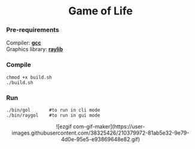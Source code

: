 <h1 align="center">Game of Life</h1>

### Pre-requirements
Compiler: <a href="https://gcc.gnu.org/"><b>gcc</b></a> <br>
Graphics library: <a href="https://raylib.com"><b>raylib</b></a>

### Compile
    chmod +x build.sh
    ./build.sh
### Run
    ./bin/gol       #to run in cli mode
    ./bin/raygol    #to run in gui mode

<p align="center">
![ezgif com-gif-maker](https://user-images.githubusercontent.com/38325426/210379972-81ab5e32-9e79-4d0e-95e5-e93869648e82.gif)
</p>
